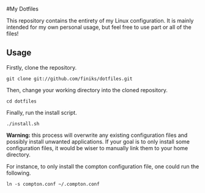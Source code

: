 #My Dotfiles

This repository contains the entirety of my Linux configuration. It is mainly intended for my own personal usage,
but feel free to use part or all of the files!

Usage
-----

Firstly, clone the repository.

    git clone git://github.com/finiks/dotfiles.git
    
Then, change your working directory into the cloned repository.

    cd dotfiles
    
Finally, run the install script.

    ./install.sh

**Warning:** this process will overwrite any existing configuration files and possibly install unwanted applications.
If your goal is to only install some configuration files, it would be wiser to manually link them to your home directory.

For instance, to only install the compton configuration file, one could run the following.

    ln -s compton.conf ~/.compton.conf
